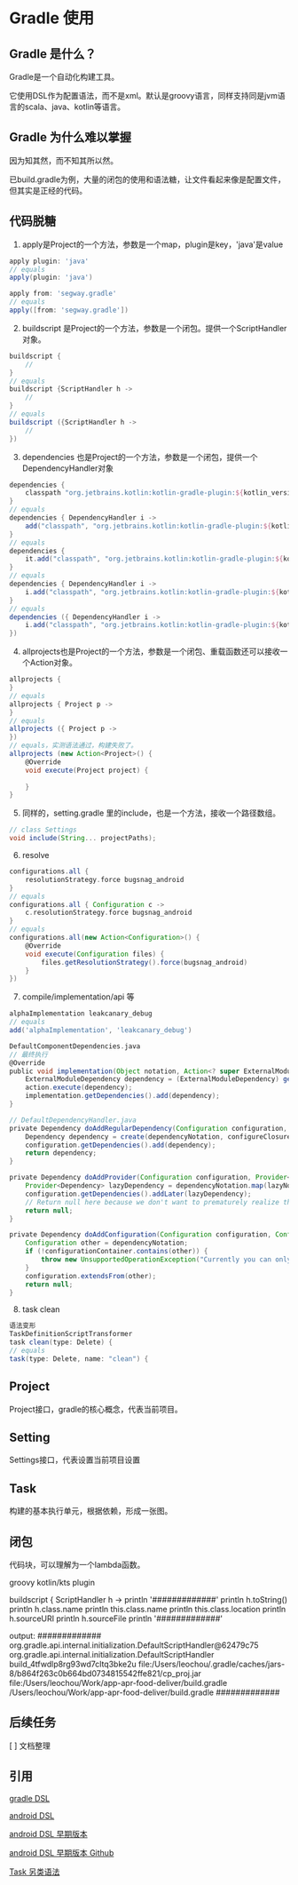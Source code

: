 # Gradle 使用

## Gradle 是什么？

Gradle是一个自动化构建工具。

它使用DSL作为配置语法，而不是xml。默认是groovy语言，同样支持同是jvm语言的scala、java、kotlin等语言。

## Gradle 为什么难以掌握

因为知其然，而不知其所以然。

已build.gradle为例，大量的闭包的使用和语法糖，让文件看起来像是配置文件，但其实是正经的代码。

## 代码脱糖

1. apply是Project的一个方法，参数是一个map，plugin是key，'java'是value

```groovy
apply plugin: 'java'
// equals
apply(plugin: 'java')

apply from: 'segway.gradle'
// equals
apply([from: 'segway.gradle'])
```

2. buildscript 是Project的一个方法，参数是一个闭包。提供一个ScriptHandler对象。

```groovy
buildscript {
    // 
}
// equals
buildscript {ScriptHandler h ->
    // 
}
// equals
buildscript ({ScriptHandler h ->
    // 
})
```

3. dependencies 也是Project的一个方法，参数是一个闭包，提供一个DependencyHandler对象

```groovy
dependencies {
    classpath "org.jetbrains.kotlin:kotlin-gradle-plugin:${kotlin_version}"
}
// equals
dependencies { DependencyHandler i ->
    add("classpath", "org.jetbrains.kotlin:kotlin-gradle-plugin:${kotlin_version}")
}
// equals
dependencies { 
    it.add("classpath", "org.jetbrains.kotlin:kotlin-gradle-plugin:${kotlin_version}")
}
// equals
dependencies { DependencyHandler i ->
    i.add("classpath", "org.jetbrains.kotlin:kotlin-gradle-plugin:${kotlin_version}")
}
// equals
dependencies ({ DependencyHandler i ->
    i.add("classpath", "org.jetbrains.kotlin:kotlin-gradle-plugin:${kotlin_version}")
})
```

4. allprojects也是Project的一个方法，参数是一个闭包、重载函数还可以接收一个Action<Project>对象。

```groovy
allprojects {
}
// equals
allprojects { Project p ->
}
// equals
allprojects ({ Project p ->
})
// equals，实测语法通过，构建失败了。
allprojects (new Action<Project>() {
    @Override
    void execute(Project project) {
        
    }
}
```

5. 同样的，setting.gradle 里的include，也是一个方法，接收一个路径数组。

```groovy
// class Settings
void include(String... projectPaths);
```

6. resolve

```groovy
configurations.all {
    resolutionStrategy.force bugsnag_android
}
// equals
configurations.all { Configuration c ->
    c.resolutionStrategy.force bugsnag_android
}
// equals
configurations.all(new Action<Configuration>() {
    @Override
    void execute(Configuration files) {
        files.getResolutionStrategy().force(bugsnag_android)
    }
})
```

7. compile/implementation/api 等

```groovy
alphaImplementation leakcanary_debug
// equals
add('alphaImplementation', 'leakcanary_debug')

DefaultComponentDependencies.java
// 最终执行
@Override
public void implementation(Object notation, Action<? super ExternalModuleDependency> action) {
    ExternalModuleDependency dependency = (ExternalModuleDependency) getDependencyHandler().create(notation);
    action.execute(dependency);
    implementation.getDependencies().add(dependency);
}

// DefaultDependencyHandler.java
private Dependency doAddRegularDependency(Configuration configuration, Object dependencyNotation, Closure<?> configureClosure) {
    Dependency dependency = create(dependencyNotation, configureClosure);
    configuration.getDependencies().add(dependency);
    return dependency;
}

private Dependency doAddProvider(Configuration configuration, Provider<?> dependencyNotation, Closure<?> configureClosure) {
    Provider<Dependency> lazyDependency = dependencyNotation.map(lazyNotation -> create(lazyNotation, configureClosure));
    configuration.getDependencies().addLater(lazyDependency);
    // Return null here because we don't want to prematurely realize the dependency
    return null;
}

private Dependency doAddConfiguration(Configuration configuration, Configuration dependencyNotation) {
    Configuration other = dependencyNotation;
    if (!configurationContainer.contains(other)) {
        throw new UnsupportedOperationException("Currently you can only declare dependencies on configurations from the same project.");
    }
    configuration.extendsFrom(other);
    return null;
}
```

8. task clean

```groovy
语法变形
TaskDefinitionScriptTransformer
task clean(type: Delete) {
// equals
task(type: Delete, name: "clean") {
```

## Project

Project接口，gradle的核心概念，代表当前项目。

## Setting

Settings接口，代表设置当前项目设置

## Task

构建的基本执行单元，根据依赖，形成一张图。

## 闭包

代码块，可以理解为一个lambda函数。

groovy
kotlin/kts
plugin

buildscript { ScriptHandler h ->
    println '#############'
    println h.toString()
    println h.class.name
    println this.class.name
    println this.class.location
    println h.sourceURI
    println h.sourceFile
    println '#############'

output:
#############
org.gradle.api.internal.initialization.DefaultScriptHandler@62479c75
org.gradle.api.internal.initialization.DefaultScriptHandler
build_4tfwdlp8rg93wd7cltq3bke2u
file:/Users/leochou/.gradle/caches/jars-8/b864f263c0b664bd0734815542ffe821/cp_proj.jar
file:/Users/leochou/Work/app-apr-food-deliver/build.gradle
/Users/leochou/Work/app-apr-food-deliver/build.gradle
#############

## 后续任务

[ ] 文档整理

## 引用

[gradle DSL](https://docs.gradle.org/current/dsl/index.html)

[android DSL](https://developer.android.com/reference/tools/gradle-api)

[android DSL 早期版本](https://google.github.io/android-gradle-dsl/)

[android DSL 早期版本 Github](https://github.com/google/android-gradle-dsl)

[Task 另类语法](https://zhuanlan.zhihu.com/p/365577252)